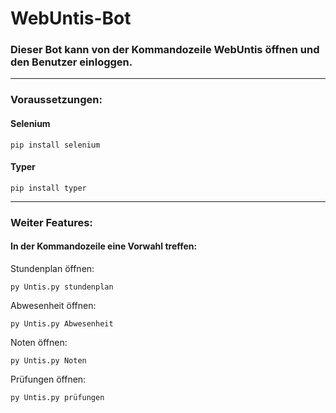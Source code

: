# WebUntis-Bot
### Dieser Bot kann von der Kommandozeile WebUntis öffnen und den Benutzer einloggen.

---

### Voraussetzungen:
#### Selenium
```
pip install selenium
```

#### Typer
```
pip install typer
```
---

### Weiter Features:
#### In der Kommandozeile eine Vorwahl treffen:

Stundenplan öffnen:
```
py Untis.py stundenplan
```

Abwesenheit öffnen:
```
py Untis.py Abwesenheit
```

Noten öffnen:
```
py Untis.py Noten
```

Prüfungen öffnen:
```
py Untis.py prüfungen
```
